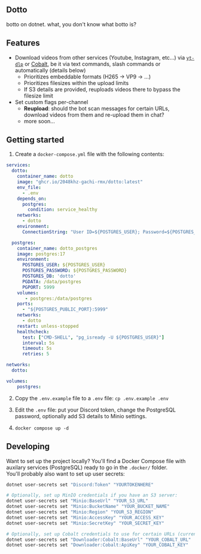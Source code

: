 ## Dotto
botto on dotnet.
what, you don't know what botto is?

## Features
- Download videos from other services (Youtube, Instagram, etc...) via [`yt-dlp`](https://github.com/yt-dlp/yt-dlp) or [Cobalt](https://github.com/imputnet/cobalt), be it via text commands, slash commands or automatically (details below)
  - Prioritizes embeddable formats (H265 -> VP9 -> ...)
  - Prioritizes filesizes within the upload limits
  - If S3 details are provided, reuploads videos there to bypass the filesize limit
- Set custom flags per-channel
  - **Reupload**: should the bot scan messages for certain URLs, download videos from them and re-upload them in chat?
  - more soon...

## Getting started
1. Create a `docker-compose.yml` file with the following contents:
```yaml
services:
  dotto:
    container_name: dotto
    image: "ghcr.io/2048khz-gachi-rmx/dotto:latest"
    env_file:
      - .env
    depends_on:
      postgres:
        condition: service_healthy
    networks:
      - dotto
    environment:
      ConnectionString: "User ID=${POSTGRES_USER}; Password=${POSTGRES_PASSWORD}; Host=postgres; Port=5999; Database=dotto"

  postgres:
    container_name: dotto_postgres
    image: postgres:17
    environment:
      POSTGRES_USER: ${POSTGRES_USER}
      POSTGRES_PASSWORD: ${POSTGRES_PASSWORD}
      POSTGRES_DB: 'dotto'
      PGDATA: /data/postgres
      PGPORT: 5999
    volumes:
       - postgres:/data/postgres
    ports:
      - "${POSTGRES_PUBLIC_PORT}:5999"
    networks:
      - dotto
    restart: unless-stopped
    healthcheck:
      test: ["CMD-SHELL", "pg_isready -U ${POSTGRES_USER}"]
      interval: 5s
      timeout: 5s
      retries: 5

networks:
  dotto:

volumes:
    postgres:
```

2. Copy the `.env.example` file to a `.env` file:
`cp .env.example .env`

3. Edit the `.env` file: put your Discord token, change the PostgreSQL password, optionally add S3 details to Minio settings.

4. `docker compose up -d`

## Developing
Want to set up the project locally?
You'll find a Docker Compose file with auxilary services (PostgreSQL) ready to go in the `.docker/` folder.  
You'll probably also want to set up user secrets:
```sh
dotnet user-secrets set "Discord:Token" "YOURTOKENHERE"

# Optionally, set up MinIO credentials if you have an S3 server:
dotnet user-secrets set "Minio:BaseUrl" "YOUR_S3_URL"
dotnet user-secrets set "Minio:BucketName" "YOUR_BUCKET_NAME"
dotnet user-secrets set "Minio:Region" "YOUR_S3_REGION"
dotnet user-secrets set "Minio:AccessKey" "YOUR_ACCESS_KEY"
dotnet user-secrets set "Minio:SecretKey" "YOUR_SECRET_KEY"

# Optionally, set up Cobalt credentials to use for certain URLs (currently: only instagram)
dotnet user-secrets set "Downloader:Cobalt:BaseUrl" "YOUR_COBALT_URL"
dotnet user-secrets set "Downloader:Cobalt:ApiKey" "YOUR_COBALT_KEY"
```
